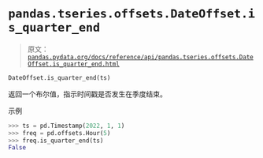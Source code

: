 # `pandas.tseries.offsets.DateOffset.is_quarter_end`

> 原文：[`pandas.pydata.org/docs/reference/api/pandas.tseries.offsets.DateOffset.is_quarter_end.html`](https://pandas.pydata.org/docs/reference/api/pandas.tseries.offsets.DateOffset.is_quarter_end.html)

```py
DateOffset.is_quarter_end(ts)
```

返回一个布尔值，指示时间戳是否发生在季度结束。

示例

```py
>>> ts = pd.Timestamp(2022, 1, 1)
>>> freq = pd.offsets.Hour(5)
>>> freq.is_quarter_end(ts)
False 
```
